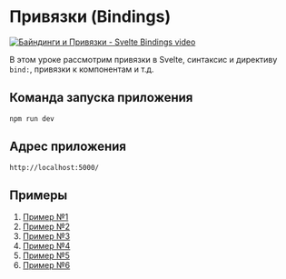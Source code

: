 # Привязки (Bindings)

[![Байндинги и Привязки - Svelte Bindings video](https://img.youtube.com/vi/hHAszJgyUMc/0.jpg)](https://youtu.be/hHAszJgyUMc "Байндинги и Привязки - Svelte Bindings")

В этом уроке рассмотрим привязки в Svelte, синтаксис и директиву `bind:`, привязки к компонентам и т.д.

## Команда запуска приложения
`npm run dev`

## Адрес приложения
`http://localhost:5000/`

## Примеры

1. [Пример №1](code/svelte-todo-01)
2. [Пример №2](code/svelte-todo-02)
3. [Пример №3](code/svelte-todo-03)
4. [Пример №4](code/svelte-todo-04)
5. [Пример №5](code/svelte-todo-05)
6. [Пример №6](code/svelte-todo-06)
